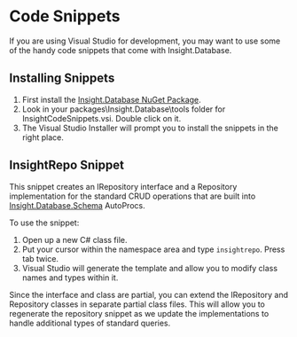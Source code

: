 # Code Snippets #

If you are using Visual Studio for development, you may want to use some of the handy code snippets that come with Insight.Database.

## Installing Snippets ##

1. First install the [Insight.Database NuGet Package](http://nuget.org/packages/Insight.Database).
1. Look in your packages\Insight.Database\tools folder for InsightCodeSnippets.vsi. Double click on it.
1. The Visual Studio Installer will prompt you to install the snippets in the right place.

## InsightRepo Snippet ##
This snippet creates an IRepository interface and a Repository implementation for the standard CRUD operations that are built into [Insight.Database.Schema](http://nuget.org/packages/Insight.Database.Schema) AutoProcs.

To use the snippet:

1. Open up a new C# class file.
1. Put your cursor within the namespace area and type `insightrepo`. Press tab twice.
1. Visual Studio will generate the template and allow you to modify class names and types within it.

Since the interface and class are partial, you can extend the IRepository and Repository classes in separate partial class files. This will allow you to regenerate the repository snippet as we update the implementations to handle additional types of standard queries.
